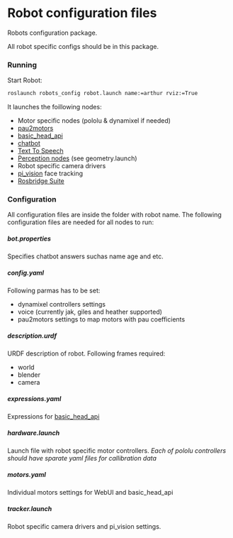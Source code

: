 # Robot configuration files

Robots configuration package.

All robot specific configs should be in this package.

### Running

Start Robot:
```sh
roslaunch robots_config robot.launch name:=arthur rviz:=True
```

It launches the foillowing nodes:
  * Motor specific nodes (pololu & dynamixel if needed)
  * [pau2motors](https://github.com/hansonrobotics/pau2motors)
  * [basic_head_api](https://github.com/hansonrobotics/basic_head_api)
  * [chatbot](https://github.com/hansonrobotics/chatbot)
  * [Text To Speech](https://github.com/hansonrobotics/tts)
  * [Perception nodes](https://github.com/hansonrobotics/perception) (see geometry.launch)
  * Robot specific camera drivers
  * [pi_vision](https://github.com/hansonrobotics/pi_vision) face tracking
  * [Rosbridge Suite](http://wiki.ros.org/rosbridge_suite)

### Configuration
All configuration files are inside the folder with robot name.
The following configuration files are needed for all nodes to run:

##### bot.properties
Specifies chatbot answers suchas name age and etc.

##### config.yaml
Following parmas has to be set:
  * dynamixel controllers settings
  * voice (currently jak, giles and heather supported)
  * pau2motors settings to map motors with pau coefficients

##### description.urdf
URDF description of robot. Following frames required:
  * world
  * blender
  * camera

##### expressions.yaml
Expressions for [basic_head_api](https://github.com/hansonrobotics/basic_head_api)

##### hardware.launch
Launch file with robot specific motor controllers.
_Each of pololu controllers should have sparate yaml files for callibration data_

##### motors.yaml
Individual motors settings for WebUI and basic_head_api

##### tracker.launch
Robot specific camera drivers and pi_vision settings.









